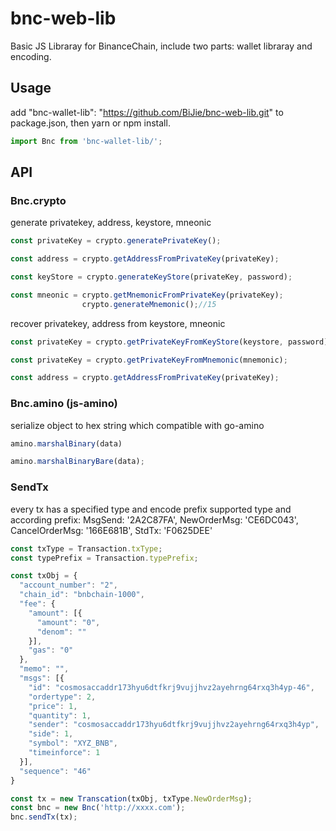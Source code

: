# bnc-web-lib
Basic JS Libraray for BinanceChain, include two parts: wallet libraray and encoding.

## Usage
add "bnc-wallet-lib": "https://github.com/BiJie/bnc-web-lib.git" to package.json,
then yarn or npm install.

```js
import Bnc from 'bnc-wallet-lib/';
```

## API

### Bnc.crypto

generate privatekey, address, keystore, mneonic

```js
const privateKey = crypto.generatePrivateKey();

const address = crypto.getAddressFromPrivateKey(privateKey);

const keyStore = crypto.generateKeyStore(privateKey, password);

const mneonic = crypto.getMnemonicFromPrivateKey(privateKey);
                crypto.generateMnemonic();//15 
```

recover privatekey, address from keystore, mneonic

```js
const privateKey = crypto.getPrivateKeyFromKeyStore(keystore, password);

const privateKey = crypto.getPrivateKeyFromMnemonic(mnemonic);

const address = crypto.getAddressFromPrivateKey(privateKey);
```

### Bnc.amino (js-amino)

serialize object to hex string which compatible with go-amino

```js
amino.marshalBinary(data)

amino.marshalBinaryBare(data);
```

### SendTx
every tx has a specified type and encode prefix
supported type and according prefix:
  MsgSend: '2A2C87FA',
  NewOrderMsg: 'CE6DC043',
  CancelOrderMsg: '166E681B',
  StdTx: 'F0625DEE'

```js
const txType = Transaction.txType;
const typePrefix = Transaction.typePrefix;

const txObj = {
  "account_number": "2",
  "chain_id": "bnbchain-1000",
  "fee": {
    "amount": [{
      "amount": "0",
      "denom": ""
    }],
    "gas": "0"
  },
  "memo": "",
  "msgs": [{
    "id": "cosmosaccaddr173hyu6dtfkrj9vujjhvz2ayehrng64rxq3h4yp-46",
    "ordertype": 2,
    "price": 1,
    "quantity": 1,
    "sender": "cosmosaccaddr173hyu6dtfkrj9vujjhvz2ayehrng64rxq3h4yp",
    "side": 1,
    "symbol": "XYZ_BNB",
    "timeinforce": 1
  }],
  "sequence": "46"
}

const tx = new Transcation(txObj, txType.NewOrderMsg);
const bnc = new Bnc('http://xxxx.com');
bnc.sendTx(tx);
```



